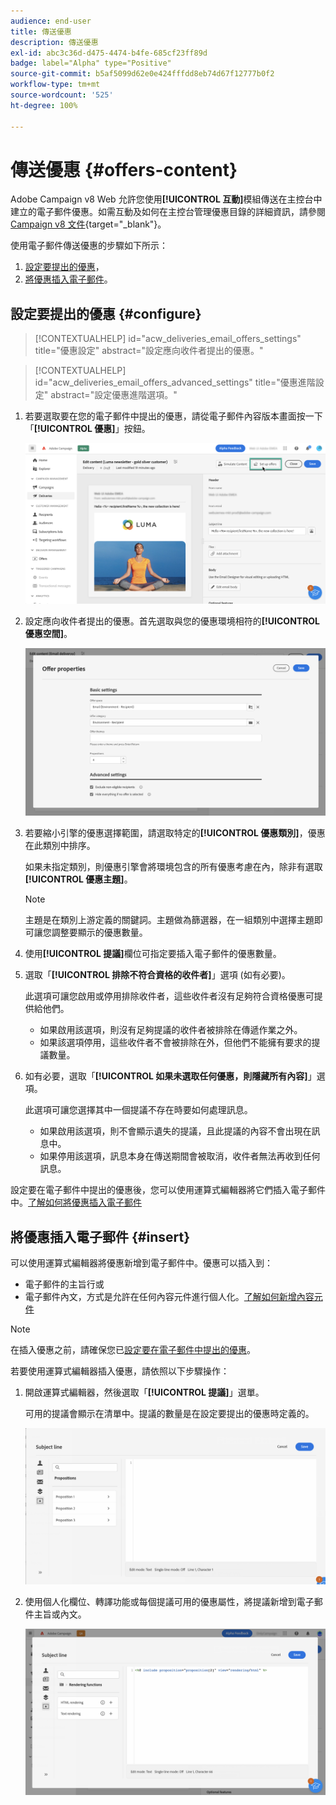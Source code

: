 ```yaml
---
audience: end-user
title: 傳送優惠
description: 傳送優惠
exl-id: abc3c36d-d475-4474-b4fe-685cf23ff89d
badge: label="Alpha" type="Positive"
source-git-commit: b5af5099d62e0e424fffdd8eb74d67f12777b0f2
workflow-type: tm+mt
source-wordcount: '525'
ht-degree: 100%

---
```



# 傳送優惠 {#offers-content}

Adobe Campaign v8 Web 允許您使用&#x200B;**[!UICONTROL 互動]**&#x200B;模組傳送在主控台中建立的電子郵件優惠。如需互動及如何在主控台管理優惠目錄的詳細資訊，請參閱 [Campaign v8 文件](https://experienceleague.adobe.com/docs/campaign/campaign-v8/offers/interaction.html){target="_blank"}。

使用電子郵件傳送優惠的步驟如下所示：

1. [設定要提出的優惠](#configure)，
1. [將優惠插入電子郵件](#insert)。

## 設定要提出的優惠 {#configure}

>[!CONTEXTUALHELP]
>id="acw_deliveries_email_offers_settings"
>title="優惠設定"
>abstract="設定應向收件者提出的優惠。"

>[!CONTEXTUALHELP]
>id="acw_deliveries_email_offers_advanced_settings"
>title="優惠進階設定"
>abstract="設定優惠進階選項。"

1. 若要選取要在您的電子郵件中提出的優惠，請從電子郵件內容版本畫面按一下「**[!UICONTROL 優惠]**」按鈕。

   ![](assets/setup-offers.png)

1. 設定應向收件者提出的優惠。首先選取與您的優惠環境相符的&#x200B;**[!UICONTROL 優惠空間]**。

   ![](assets/create-content-offers.png)

1. 若要縮小引擎的優惠選擇範圍，請選取特定的&#x200B;**[!UICONTROL 優惠類別]**，優惠在此類別中排序。

   如果未指定類別，則優惠引擎會將環境包含的所有優惠考慮在內，除非有選取&#x200B;**[!UICONTROL 優惠主題]**。

   >[!NOTE]
   >
   >主題是在類別上游定義的關鍵詞。主題做為篩選器，在一組類別中選擇主題即可讓您調整要顯示的優惠數量。

1. 使用&#x200B;**[!UICONTROL 提議]**&#x200B;欄位可指定要插入電子郵件的優惠數量。

1. 選取「**[!UICONTROL 排除不符合資格的收件者]**」選項 (如有必要)。

   此選項可讓您啟用或停用排除收件者，這些收件者沒有足夠符合資格優惠可提供給他們。

   * 如果啟用該選項，則沒有足夠提議的收件者被排除在傳遞作業之外。
   * 如果該選項停用，這些收件者不會被排除在外，但他們不能擁有要求的提議數量。

1. 如有必要，選取「**[!UICONTROL 如果未選取任何優惠，則隱藏所有內容]**」選項。

   此選項可讓您選擇其中一個提議不存在時要如何處理訊息。

   * 如果啟用該選項，則不會顯示遺失的提議，且此提議的內容不會出現在訊息中。
   * 如果停用該選項，訊息本身在傳送期間會被取消，收件者無法再收到任何訊息。

設定要在電子郵件中提出的優惠後，您可以使用運算式編輯器將它們插入電子郵件中。[了解如何將優惠插入電子郵件](#insert)

## 將優惠插入電子郵件 {#insert}

可以使用運算式編輯器將優惠新增到電子郵件中。優惠可以插入到：

* 電子郵件的主旨行或
* 電子郵件內文，方式是允許在任何內容元件進行個人化。[了解如何新增內容元件](content-components.md)

>[!NOTE]
>
>在插入優惠之前，請確保您已[設定要在電子郵件中提出的優惠](#configure)。

若要使用運算式編輯器插入優惠，請依照以下步驟操作：

1. 開啟運算式編輯器，然後選取「**[!UICONTROL 提議]**」選單。

   可用的提議會顯示在清單中。提議的數量是在設定要提出的優惠時定義的。

   ![](assets/offer-insertion.png)

1. 使用個人化欄位、轉譯功能或每個提議可用的優惠屬性，將提議新增到電子郵件主旨或內文。

   ![](assets/offer-inserted.png)

